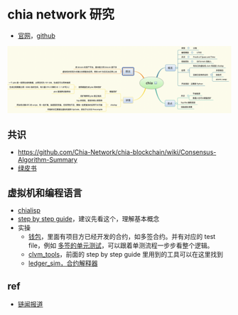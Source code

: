 # chia network 研究

- [官网](https://www.chia.net/)，[github](https://github.com/Chia-Network/chia-blockchain)

![CleanShot-20210321-140552-lJQQLOpB@2x](/media/CleanShot-20210321-140552-lJQQLOpB@2x.png)


## 共识

- https://github.com/Chia-Network/chia-blockchain/wiki/Consensus-Algorithm-Summary
- [绿皮书](https://www.chia.net/greenpaper/)

## 虚拟机和编程语言

- [chialisp](https://chialisp.com/)
- [step by step guide](https://chialisp.com/docs/)，建议先看这个，理解基本概念
- 实操
    - [钱包](https://github.com/Chia-Network/wallets)，里面有项目方已经开发的合约，如多签合约。并有对应的 test file，例如 [多签的单元测试](https://github.com/Chia-Network/wallets/blob/b73d04ed3da7e535aa22aded5a942d84a87ae396/tests/test_multisig.py#L111)，可以跟着单测流程一步步看整个逻辑。
    - [clvm_tools](https://github.com/Chia-Network/clvm_tools)，前面的 step by step guide 里用到的工具可以在这里找到
    - [ledger_sim，合约解释器](https://github.com/Chia-Network/ledger_sim)


## ref

- [链闻报道](https://www.chainnews.com/articles/009548405230.htm)


